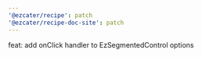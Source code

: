 ```yaml
---
'@ezcater/recipe': patch
'@ezcater/recipe-doc-site': patch
---
```


feat: add onClick handler to EzSegmentedControl options
